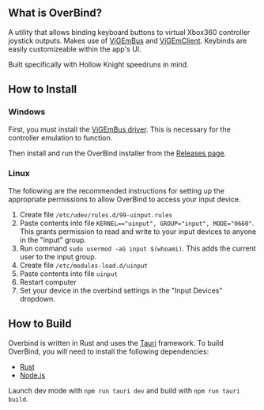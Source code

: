## What is OverBind?
A utility that allows binding keyboard buttons to virtual Xbox360 controller joystick outputs. Makes use of [ViGEmBus](https://github.com/nefarius/ViGEmBus/) and [ViGEmClient](https://github.com/CasualX/vigem-client). Keybinds are easily customizeable within the app's UI.

Built specifically with Hollow Knight speedruns in mind.

## How to Install

### Windows
First, you must install the [ViGEmBus driver](https://github.com/nefarius/ViGEmBus/releases). This is necessary for the controller emulation to function.

Then install and run the OverBind installer from the [Releases page](https://github.com/cjonas1999/OverBind/releases).

### Linux
The following are the recommended instructions for setting up the appropriate permissions to allow OverBind to access your input device.

1. Create file `/etc/udev/rules.d/99-uinput.rules`
2. Paste contents into file `KERNEL=="uinput", GROUP="input", MODE="0660"`. This grants permission to read and write to your input devices to anyone in the "input" group.
3. Run command `sudo usermod -aG input $(whoami)`. This adds the current user to the input group.
4. Create file `/etc/modules-load.d/uinput`
5. Paste contents into file `uinput`
6. Restart computer
7. Set your device in the overbind settings in the "Input Devices" dropdown.

## How to Build
Overbind is written in Rust and uses the [Tauri](https://tauri.app/) framework. To build OverBind, you will need to install the following dependencies:
- [Rust](https://www.rust-lang.org/tools/install)
- [Node.js](https://nodejs.org/en/download/)

Launch dev mode with `npm run tauri dev` and build with `npm run tauri build`.
